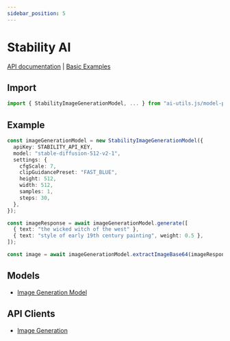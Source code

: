 ```yaml
---
sidebar_position: 5
---
```


# Stability AI

[API documentation](/api/modules/model_provider_stability)
|
[Basic Examples](https://github.com/lgrammel/ai-utils.js/tree/main/examples/basic/src/model-provider/stability)

## Import

```ts
import { StabilityImageGenerationModel, ... } from "ai-utils.js/model-provider/stability";
```

## Example

```ts
const imageGenerationModel = new StabilityImageGenerationModel({
  apiKey: STABILITY_API_KEY,
  model: "stable-diffusion-512-v2-1",
  settings: {
    cfgScale: 7,
    clipGuidancePreset: "FAST_BLUE",
    height: 512,
    width: 512,
    samples: 1,
    steps: 30,
  },
});

const imageResponse = await imageGenerationModel.generate([
  { text: "the wicked witch of the west" },
  { text: "style of early 19th century painting", weight: 0.5 },
]);

const image = await imageGenerationModel.extractImageBase64(imageResponse);
```

## Models

- [Image Generation Model](/api/classes/model_provider_stability.StabilityImageGenerationModel)

## API Clients

- [Image Generation](/api/modules/model_provider_stability#generatestabilityimage)
